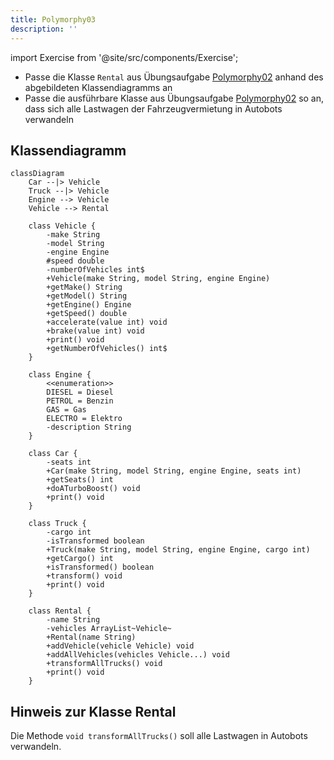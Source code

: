 ```yaml
---
title: Polymorphy03
description: ''
---
```


import Exercise from '@site/src/components/Exercise';

- Passe die Klasse `Rental` aus Übungsaufgabe
  [Polymorphy02](polymorphy02.md) anhand des abgebildeten Klassendiagramms an
- Passe die ausführbare Klasse aus Übungsaufgabe
  [Polymorphy02](polymorphy02.md) so an, dass sich alle Lastwagen der
  Fahrzeugvermietung in Autobots verwandeln

## Klassendiagramm
```mermaid
classDiagram
    Car --|> Vehicle
    Truck --|> Vehicle
    Engine --> Vehicle
    Vehicle --> Rental

    class Vehicle {
        -make String
        -model String
        -engine Engine
        #speed double
        -numberOfVehicles int$
        +Vehicle(make String, model String, engine Engine)
        +getMake() String
        +getModel() String
        +getEngine() Engine
        +getSpeed() double
        +accelerate(value int) void
        +brake(value int) void
        +print() void
        +getNumberOfVehicles() int$
    }

    class Engine {
        <<enumeration>>
        DIESEL = Diesel
        PETROL = Benzin
        GAS = Gas
        ELECTRO = Elektro
        -description String
    }

    class Car {
        -seats int
        +Car(make String, model String, engine Engine, seats int)
        +getSeats() int
        +doATurboBoost() void
        +print() void
    }

    class Truck {
        -cargo int
        -isTransformed boolean
        +Truck(make String, model String, engine Engine, cargo int)
        +getCargo() int
        +isTransformed() boolean
        +transform() void
        +print() void
    }

    class Rental {
        -name String
        -vehicles ArrayList~Vehicle~
        +Rental(name String)
        +addVehicle(vehicle Vehicle) void
        +addAllVehicles(vehicles Vehicle...) void
        +transformAllTrucks() void
        +print() void
    }
```

## Hinweis zur Klasse Rental
Die Methode `void transformAllTrucks()` soll alle Lastwagen in Autobots
verwandeln.

<Exercise pullRequest="43" branchSuffix="polymorphy/03" />

